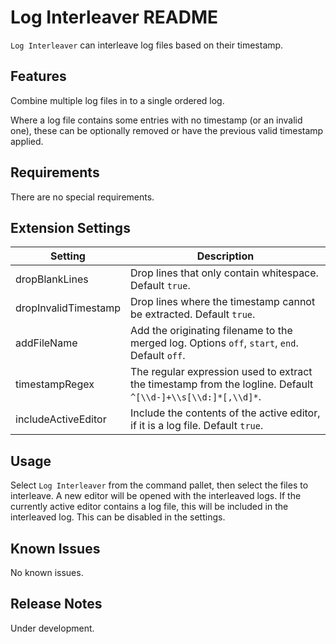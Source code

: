 # Log Interleaver README

`Log Interleaver` can interleave log files based on their timestamp.

## Features

Combine multiple log files in to a single ordered log.

Where a log file contains some entries with no timestamp (or an invalid one), these can be optionally removed or have the previous valid timestamp applied.

## Requirements

There are no special requirements.

## Extension Settings

| Setting              | Description                                                                                                 |
|----------------------|-------------------------------------------------------------------------------------------------------------|
| dropBlankLines       | Drop lines that only contain whitespace. Default `true`.                                                    |
| dropInvalidTimestamp | Drop lines where the timestamp cannot be extracted. Default `true`.                                         |
| addFileName          | Add the originating filename to the merged log.  Options `off`, `start`, `end`.  Default `off`.             |
| timestampRegex       | The regular expression used to extract the timestamp from the logline. Default `^[\\d-]+\\s[\\d:]*[,\\d]*`. |
| includeActiveEditor  | Include the contents of the active editor, if it is a log file. Default `true`.                             |

## Usage

Select `Log Interleaver` from the command pallet, then select the files to interleave.  A new editor will be opened with the interleaved logs.  If the
currently active editor contains a log file, this will be included in the interleaved log.  This can be disabled in the settings.

## Known Issues

No known issues.

## Release Notes

Under development.
